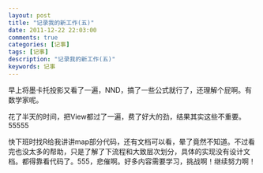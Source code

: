 ```yaml
---
layout: post
title: "记录我的新工作(五)"
date: 2011-12-22 22:03:00 
comments: true
categories: [记事]
tags: [记事]
description: "记录我的新工作(五)"
keywords: 记事
---
```



 
  早上将墨卡托投影又看了一遍，NND，搞了一些公式就行了，还理解个屁啊。有数学家呢。
 
 
  花了半天的时间，把View都过了一遍，费了好大的劲，结果其实这些不重要。55555
 
 
  快下班时找R给我讲讲map部分代码，还有文档可以看，晕了竟然不知道。不过看完也没太多的帮助，只是了解了下流程和大致层次划分，具体的实现没有设计文档。都得靠看代码了。555，悲催啊。好多内容需要学习，挑战啊！继续努力啊！
 


